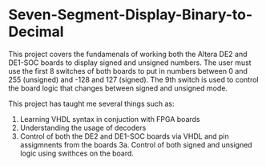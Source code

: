 # Seven-Segment-Display-Binary-to-Decimal
This project covers the fundamenals of working both the Altera DE2 and DE1-SOC boards to display signed and unsigned numbers.
The user must use the first 8 switches of both boards to put in numbers between 0 and 255 (unsigned) and -128 and 127 (signed).
The 9th switch is used to control the board logic that changes between signed and unsigned mode.


This project has taught me several things such as:

1. Learning VHDL syntax in conjuction with FPGA boards
2. Understanding the usage of decoders
3. Control of both the DE2 and DE1-SOC boards via VHDL and pin assigmnents from the boards
  3a. Control of both signed and unsigned logic using swithces on the board.
